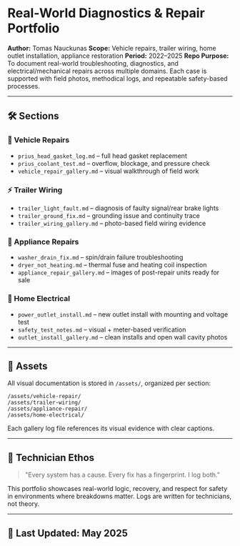# Real-World Diagnostics & Repair Portfolio

**Author:** Tomas Nauckunas
**Scope:** Vehicle repairs, trailer wiring, home outlet installation, appliance restoration
**Period:** 2022–2025
**Repo Purpose:** To document real-world troubleshooting, diagnostics, and electrical/mechanical repairs across multiple domains. Each case is supported with field photos, methodical logs, and repeatable safety-based processes.

---

## 🛠️ Sections

### 🚗 Vehicle Repairs

* `prius_head_gasket_log.md` – full head gasket replacement
* `prius_coolant_test.md` – overflow, blockage, and pressure check
* `vehicle_repair_gallery.md` – visual walkthrough of field work

### ⚡ Trailer Wiring

* `trailer_light_fault.md` – diagnosis of faulty signal/rear brake lights
* `trailer_ground_fix.md` – grounding issue and continuity trace
* `trailer_wiring_gallery.md` – photo-based field wiring evidence

### 🔌 Appliance Repairs

* `washer_drain_fix.md` – spin/drain failure troubleshooting
* `dryer_not_heating.md` – thermal fuse and heating coil inspection
* `appliance_repair_gallery.md` – images of post-repair units ready for sale

### 🧱 Home Electrical

* `power_outlet_install.md` – new outlet install with mounting and voltage test
* `safety_test_notes.md` – visual + meter-based verification
* `outlet_install_gallery.md` – clean installs and open wall cavity photos

---

## 📸 Assets

All visual documentation is stored in `/assets/`, organized per section:

```
/assets/vehicle-repair/
/assets/trailer-wiring/
/assets/appliance-repair/
/assets/home-electrical/
```

Each gallery log file references its visual evidence with clear captions.

---

## 🧠 Technician Ethos

> "Every system has a cause. Every fix has a fingerprint. I log both."

This portfolio showcases real-world logic, recovery, and respect for safety in environments where breakdowns matter. Logs are written for technicians, not theory.

---

## 📅 Last Updated: May 2025
